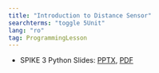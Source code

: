 ```yaml
---
title: "Introduction to Distance Sensor"
searchterms: "toggle 5Unit"
lang: "ro"
tag: ProgrammingLesson
---
```

 <ul>

 <li class="ng-binding">SPIKE 3 Python Slides:
 <a href="PyProgrammingLessons/SPD3istanceSensorPython (rom).pptx">PPTX</a>,
 <a href="PyProgrammingLessons/SP3DistanceSensorPython (rom).pdf">PDF</a>
 </li>
 </ul>
